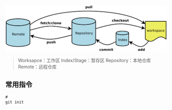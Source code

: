 ![image.png](https://raw.githubusercontent.com/ustc21xyx/picture-bed/main/20240415002639.png)
>Worksapce：工作区
>Index/Stage：暂存区
>Repository：本地仓库
>Remote：远程仓库

## 常用指令

```
#
git init 
```